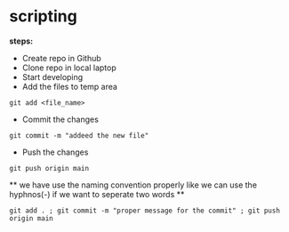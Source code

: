 # scripting

**steps:**

* Create repo in Github
* Clone repo in local laptop
* Start developing
* Add the files to temp area
```
git add <file_name>
```
* Commit the changes
```
git commit -m "addeed the new file"
```
* Push the changes 
```
git push origin main
```
** we have use the naming convention properly like we can use the hyphnos(-) if we want to seperate two words **

```
git add . ; git commit -m "proper message for the commit" ; git push origin main
```
